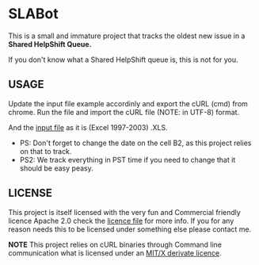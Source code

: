 SLABot
=============

This is a small and immature project that tracks the oldest new issue in a **Shared HelpShift Queue.**

If you don't know what a Shared HelpShift queue is, this is not for you.


USAGE
-----
Update the input file example accordinly and export the cURL (cmd) from chrome. Run the file and import the cURL file (NOTE: in UTF-8) format. 

And the [input file](https://github.com/mansueli/SLABot/tree/master/input%20example) as it is (Excel 1997-2003) .XLS. 

* PS: Don't forget to change the date on the cell B2, as this project relies on that to track.
* PS2: We track everything in PST time if you need to change that it should be easy peasy.   

LICENSE
-----

This project is itself licensed with the very fun and Commercial friendly licence Apache 2.0 check the [licence file](https://github.com/mansueli/SLABot/blob/master/LICENSE) for more info. If you for any reason needs this to be licensed under something else please contact me. 

**NOTE** 
This project relies on cURL binaries through Command line communication what is licensed under an [MIT/X derivate licence](https://curl.haxx.se/docs/copyright.html). 